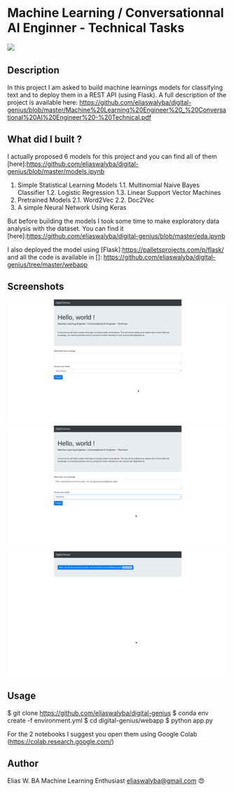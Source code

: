 # Machine Learning / Conversationnal AI Enginner - Technical Tasks
![](https://www.digitalgenius.com/wp-content/themes/digitalgenius/library/img/dg_logo_standard_deepblue.svg)
## Description
In this project I am asked to build machine learnings models for classifying text and to deploy them in a REST API (using Flask).
A full description of the project is available here: https://github.com/eliaswalyba/digital-genius/blob/master/Machine%20Learning%20Engineer%20_%20Conversational%20AI%20Engineer%20-%20Technical.pdf

## What did I built ?
I actually proposed 6 models for this project and you can find all of them [here]:https://github.com/eliaswalyba/digital-genius/blob/master/models.ipynb

1. Simple Statistical Learning Models
  1.1. Multinomial Naive Bayes Classifier
  1.2. Logistic Regression
  1.3. Linear Support Vector Machines
2. Pretrained Models
  2.1. Word2Vec
  2.2. Doc2Vec
3. A simple Neural Network Using Keras

But before building the models I took some time to make exploratory data analysis with the dataset. You can find it [here]:https://github.com/eliaswalyba/digital-genius/blob/master/eda.ipynb

I also deployed the model using [Flask]:https://palletsprojects.com/p/flask/ and all the code is available in []: https://github.com/eliaswalyba/digital-genius/tree/master/webapp

## Screenshots
![](https://raw.githubusercontent.com/eliaswalyba/digital-genius/master/Screenshot_20190722_185619.png)
![](https://raw.githubusercontent.com/eliaswalyba/digital-genius/master/Screenshot_20190722_185800.png)
![](https://raw.githubusercontent.com/eliaswalyba/digital-genius/master/Screenshot_20190722_190336.png)

## Usage
$ git clone https://github.com/eliaswalyba/digital-genius
$ conda env create -f environment.yml
$ cd digital-genius/webapp
$ python app.py

For the 2 notebooks I suggest you open them using Google Colab (https://colab.research.google.com/)

## Author
Elias W. BA
Machine Learning Enthusiast
eliaswalyba@gmail.com
😍
